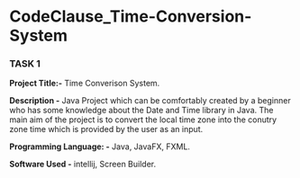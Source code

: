 # CodeClause_Time-Conversion-System

<h3>TASK 1</h3>
<strong>Project Title:-</strong> Time Converison System.<br>

<strong>Description -</strong>  Java Project which can be comfortably created by a beginner who has some knowledge about the Date and Time library in Java. The main aim of the project is to convert the local time zone into the conutry zone time which is provided by the user as an input.

<strong>Programming Language: -</strong> Java, JavaFX, FXML.

<strong>Software Used -</strong> intellij, Screen Builder.
